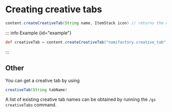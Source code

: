 # Creating creative tabs

```groovy
content.createCreativeTab(String name, ItemStack icon) // returns the creative tab
```

::: info Example {id="example"}

```groovy
def creativeTab = content.createCreativeTab("nomifactory.creative_tab", item("nomifactory:heart_of_the_universe"))
```
:::

## Other

You can get a creative tab by using

```groovy
creativeTab(String tabName)
```

A list of existing creative tab names can be obtained by running the `/gs creativeTabs` command.

